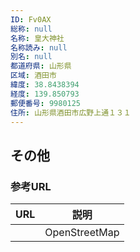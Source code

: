 ```yaml
---
ID: Fv0AX
総称: null
名称: 皇大神社
名称読み: null
別名: null
都道府県: 山形県
区域: 酒田市
緯度: 38.8438394
経度: 139.850793
郵便番号: 9980125
住所: 山形県酒田市広野上通１３１
---
```


## その他

### 参考URL

| URL | 説明          |
| --- | ------------- |
|     | OpenStreetMap |
